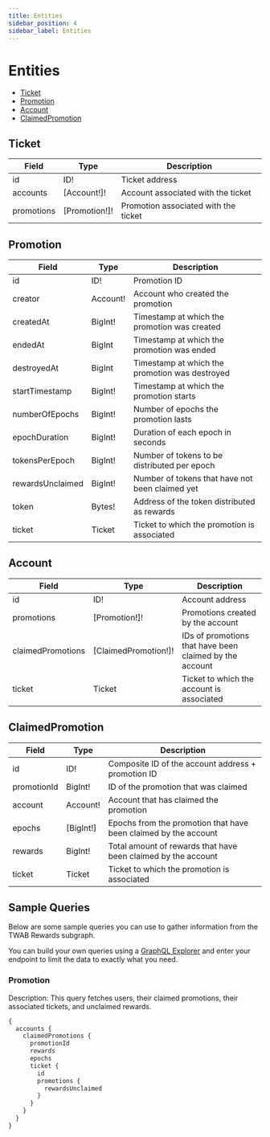 ```yaml
---
title: Entities
sidebar_position: 4
sidebar_label: Entities
---
```


# Entities

- [Ticket](#ticket)
- [Promotion](#promotion)
- [Account](#account)
- [ClaimedPromotion](#claimedpromotion)

## Ticket

| Field      | Type          | Description                          |
| ---------- | ------------- | ------------------------------------ |
| id         | ID!           | Ticket address                       |
| accounts   | [Account!]!   | Account associated with the ticket   |
| promotions | [Promotion!]! | Promotion associated with the ticket |

## Promotion

| Field            | Type     | Description                                     |
| ---------------- | -------- | ----------------------------------------------- |
| id               | ID!      | Promotion ID                                    |
| creator          | Account! | Account who created the promotion               |
| createdAt        | BigInt!  | Timestamp at which the promotion was created    |
| endedAt          | BigInt   | Timestamp at which the promotion was ended      |
| destroyedAt      | BigInt   | Timestamp at which the promotion was destroyed  |
| startTimestamp   | BigInt!  | Timestamp at which the promotion starts         |
| numberOfEpochs   | BigInt!  | Number of epochs the promotion lasts            |
| epochDuration    | BigInt!  | Duration of each epoch in seconds               |
| tokensPerEpoch   | BigInt!  | Number of tokens to be distributed per epoch    |
| rewardsUnclaimed | BigInt!  | Number of tokens that have not been claimed yet |
| token            | Bytes!   | Address of the token distributed as rewards     |
| ticket           | Ticket   | Ticket to which the promotion is associated     |

## Account

| Field             | Type                 | Description                                             |
| ----------------- | -------------------- | ------------------------------------------------------- |
| id                | ID!                  | Account address                                         |
| promotions        | [Promotion!]!        | Promotions created by the account                       |
| claimedPromotions | [ClaimedPromotion!]! | IDs of promotions that have been claimed by the account |
| ticket            | Ticket               | Ticket to which the account is associated               |

## ClaimedPromotion

| Field       | Type      | Description                                                     |
| ----------- | --------- | --------------------------------------------------------------- |
| id          | ID!       | Composite ID of the account address + promotion ID              |
| promotionId | BigInt!   | ID of the promotion that was claimed                            |
| account     | Account!  | Account that has claimed the promotion                          |
| epochs      | [BigInt!] | Epochs from the promotion that have been claimed by the account |
| rewards     | BigInt!   | Total amount of rewards that have been claimed by the account   |
| ticket      | Ticket    | Ticket to which the promotion is associated                     |



## Sample Queries

Below are some sample queries you can use to gather information from the TWAB Rewards subgraph.

You can build your own queries using a [GraphQL Explorer](https://graphiql-online.com/graphiql) and enter your endpoint to limit the data to exactly what you need.

### Promotion

Description: This query fetches users, their claimed promotions, their associated tickets, and unclaimed rewards.

```graphql
{
  accounts {
    claimedPromotions {
      promotionId
      rewards
      epochs
      ticket {
        id
        promotions {
          rewardsUnclaimed
        }
      }
    }
  }
}
```

